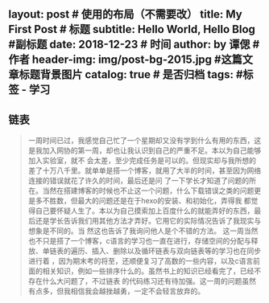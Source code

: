 layout:     post   				    # 使用的布局（不需要改）
title:      My First Post 				# 标题 
subtitle:   Hello World, Hello Blog #副标题
date:       2018-12-23 				# 时间
author:     by 谭偲 						# 作者
header-img: img/post-bg-2015.jpg 	#这篇文章标题背景图片
catalog: true 						# 是否归档
tags:								#标签
    - 学习
---

## 链表
>  一周时间已过，我感觉自己忙了一个星期却又没有学到什么有用的东西，这是我加入网协的第一周，却也让我认识到自己的严重不足。本以为自己能够加入实验室，就不
会太差，至少完成任务是可以的。但现实却与我所想的差了十万八千里。就单单是搭一个博客，就用了大半的时间，甚至因为网络连接的错误就花了许久的时间，最后还是问
了一下学长才知道了问题的所在。当然在搭建博客的时候也不止这一个问题，什么下载错误之类的问题更是多不胜数，但最大的问题还是在于hexo的安装、和初始化，弄得我
都觉得自己要怀疑人生了。本以为自己摸索加上百度什么的就能弄好的东西，最后还是学长告诉我们用其他方法才弄好。它用它的实际情况告诉了我现实与想象是不同的。当
然这也告诉了我询问他人是个不错的方法。
    这一周当然也不只是搭了一个博客，c语言的学习也一直在进行，存储空间的分配与释放、单链表的遍历、插入、删除以及循环链表与双向链表等的学习也在同步进行着
，因为期末考的将至，还顺便复习了高数的一些内容，以及c语言前面的相关知识，例如一些排序什么的。虽然书上的知识已经看完了，已经不存在什么大问题了，不过链表
的代码练习还有待加强。这一周的问题虽然有点多，但我相信我会越挫越勇，一定不会轻言放弃的。    
